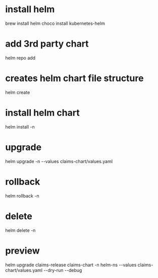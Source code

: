 # install helm
brew install helm
choco install kubernetes-helm

# add 3rd party chart
helm repo add <name> <url> <flags>

# creates helm chart file structure
helm create <chart-name>

# install helm chart
helm install <chart-release-name> <chart-name> -n <namespace>

# upgrade
helm upgrade <chart-release-name> <chart-name> -n <namespace> --values claims-chart/values.yaml 

# rollback
helm rollback <chart-release-name> <chart-name> -n <namespace>

# delete
helm delete <chart-release-name> <chart-name> -n <namespace>

# preview
helm upgrade claims-release claims-chart -n helm-ns --values claims-chart/values.yaml --dry-run --debug
